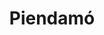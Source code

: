 ---
title: Piendamó
departamento: Cauca
description: null
grafica_ubicacion_geografica: /charts/municipios/piendamo/ubicacion_geografica.html
grafica_comunidades_focalizadas: /charts/municipios/piendamo/comunidades_focalizadas.html
grafica_poblacion_genero: /charts/municipios/piendamo/poblacion_genero.html
grafica_area_geografica_genero: /charts/municipios/piendamo/area_geografica_genero.html
grafica_pertenencia_etnica: /charts/municipios/piendamo/pertenencia_etnica.html
grafica_conflicto_identidad: /charts/municipios/piendamo/conflicto_identidad.html
grafica_violencia_sexual: /charts/municipios/piendamo/violencia_sexual.html
grafica_violencia_fisica: /charts/municipios/piendamo/violencia_fisica.html
grafica_violencia_psicologica: /charts/municipios/piendamo/violencia_psicologica.html
grafica_negligencia_abandono: /charts/municipios/piendamo/negligencia_abandono.html
ficha: /fichas/piendamo/ficha.pdf
distribucion_poblacional_hombres: null
distribucion_poblacional_mujeres: null
poblacion_discapacidad: null
asentamientos_indigenas: null
resguardos_indigenas: null
consejos_comunitarios: null
total_poblacion_victima: 0
num_sujetos_reparacion_colectiva: null
num_planes_retorno_reubicacion_colectiva: null
territorio_entidades_snariv_sivjrnr: []
priorizacion_convivencia_social_salud_mental: null
region: Pacífico Medio, Alto Patía y Norte del Cauca
priorizacion_sexualidad_derechos_sexuales_reproductivos: null
priorizacion_gestion_diferencial_poblaciones_vulnerables: null
priorizacion_fortalecimiento_autoridad_sanitaria: null
total_pobreza_multidimensional: null
pobreza_multidimensional_urbano: null
pobreza_multidimensional_centro_poblado_rural_disperso: null
observaciones_ppales_actividades_economicas: null
observaciones_ppal_vocacion_mpio: null
trabajo_informal: null
observaciones_ppal_uso_suelo: null
iniciativas_org_sociedad_civil: null
comunidades:
  - label: El Agrado
    slug: el-agrado
    permalink: /comunidad-focalizada/el-agrado
  - label: Resguardo Misak Piscitau
    slug: resguardo-misak-piscitau
    permalink: /comunidad-focalizada/resguardo-misak-piscitau
download_file: /reportes/piendamo.pdf
layout: territorio

---